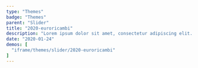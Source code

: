 ```yaml
---
type: "Themes"
badge: "Themes"
parent: "Slider"
title: "2020-euroricambi"
description: "Lorem ipsum dolor sit amet, consectetur adipiscing elit. Nunc tempus laoreet leo sit amet iaculis."
date: "2020-01-24"
demos: [
  "iframe/themes/slider/2020-euroricambi"
]
---
```

